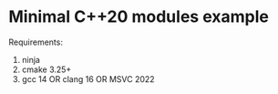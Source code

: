 Minimal C++20 modules example
=============================

Requirements:
1. ninja
2. cmake 3.25+
3. gcc 14 OR clang 16 OR MSVC 2022